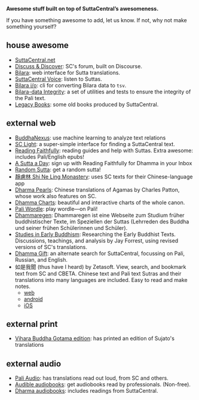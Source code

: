 **Awesome stuff built on top of SuttaCentral’s awesomeness.**

If you have something awesome to add, let us know. If not, why not make something yourself?

## house awesome

- [SuttaCentral.net](https://suttacentral.net/)
- [Discuss & Discover](https://discourse.suttacentral.net/): SC's forum, built on Discourse.
- [Bilara](https://bilara.suttacentral.net/): web interface for Sutta translations.
- [SuttaCentral Voice](https://voice.suttacentral.net/scv/index.html#/sutta): listen to Suttas.
- [Bilara i/o](https://github.com/suttacentral/bilara-data/tree/published/.scripts/bilara-io): cli for converting Bilara data to `tsv`.
- [Bilara-data Integrity](https://github.com/suttacentral/bilara-data-integrity): a set of utilities and tests to ensure the integrity of the Pali text.
- [Legacy Books](https://suttacentral.github.io/legacy-books/): some old books produced by SuttaCentral.

## external web

- [BuddhaNexus](https://buddhanexus.net): use machine learning to analyze text relations
- [SC Light](https://sc.readingfaithfully.org/): a super-simple interface for finding a SuttaCentral text.
- [Reading Faithfully](https://readingfaithfully.org/): reading guides and help with Suttas. Extra awesome: includes Pali/English epubs!
- [A Sutta a Day](https://daily.readingfaithfully.org/): sign up with Reading Faithfully for Dhamma in your Inbox
- [Random Sutta](https://r.readingfaithfully.org/): get a random sutta!
- [靜慮林 Shi Ne Ling Monastery](https://www.godhamma.alicloud1688.com/): uses SC texts for their Chinese-language app
- [Dharma Pearls](https://canon.dharmapearls.net/): Chinese translations of Agamas by Charles Patton, whose work also features on SC.
- [Dhamma Charts](https://www.dhammacharts.org/suttapitaka-chart/): beautiful and interactive charts of the whole canon.
- [Pali Wordle](https://labs.buddhistuniversity.net/wordle-pali/): play wordle—on Pali!
- [Dhammaregen](https://dhammaregen.github.io/dhammaregen/wiki/welcome): Dhammaregen ist eine Webseite zum Studium früher buddhistischer Texte, im Speziellen der Suttas (Lehrreden des Buddha und seiner frühen Schülerinnen und Schüler). 
- [Studies in Early Buddhism](https://early-buddhism.com/): Researching the Early Buddhist Texts. Discussions, teachings, and analysis by Jay Forrest, using revised versions of SC's translations.
- [Dhamma Gift](https://find.dhamma.gift/): an alternate search for SuttaCentral, focussing on Pali, Russian, and English.
- 如是我聞 (thus have I heard) by Zetasoft. View, search, and bookmark text from SC and CBETA. Chinese text and Pali text Sutras and their translations into many languages are included. Easy to read and make notes.
     - [web](https://park.zeta2374.com/)
     - [android](https://play.google.com/store/apps/details?id=com.zetasoft.thus)
     - [iOS](https://apps.apple.com/us/app/%E5%A6%82%E6%98%AF%E6%88%91%E8%81%9E-thus-have-i-heard/id1662763625)

## external print

- [Vihara Buddha Gotama edition](https://vbgnet.org/): has printed an edition of Sujato's translations

## external audio

- [Pali Audio](https://www.paliaudio.com/): has translations read out loud, from SC and others.
- [Audible audiobooks](https://www.audible.com.au/search?keywords=sujato&ref-override=a_hp_t1_header_search&k=sujato): get audiobooks read by professionals. (Non-free).
- [Dharma audiobooks](https://dharmaaudiobooks.com/): includes readings from SuttaCentral.

